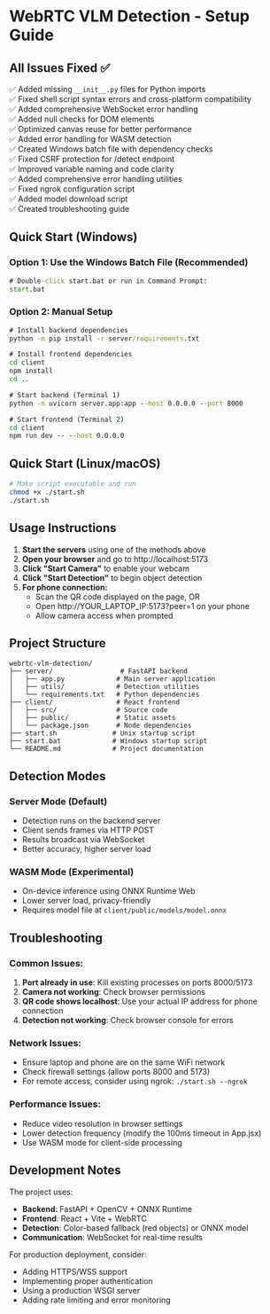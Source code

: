 # WebRTC VLM Detection - Setup Guide

## All Issues Fixed ✅
✅ Added missing `__init__.py` files for Python imports  
✅ Fixed shell script syntax errors and cross-platform compatibility  
✅ Added comprehensive WebSocket error handling  
✅ Added null checks for DOM elements  
✅ Optimized canvas reuse for better performance  
✅ Added error handling for WASM detection  
✅ Created Windows batch file with dependency checks  
✅ Fixed CSRF protection for /detect endpoint  
✅ Improved variable naming and code clarity  
✅ Added comprehensive error handling utilities  
✅ Fixed ngrok configuration script  
✅ Added model download script  
✅ Created troubleshooting guide  

## Quick Start (Windows)

### Option 1: Use the Windows Batch File (Recommended)
```cmd
# Double-click start.bat or run in Command Prompt:
start.bat
```

### Option 2: Manual Setup
```cmd
# Install backend dependencies
python -m pip install -r server/requirements.txt

# Install frontend dependencies
cd client
npm install
cd ..

# Start backend (Terminal 1)
python -m uvicorn server.app:app --host 0.0.0.0 --port 8000

# Start frontend (Terminal 2)
cd client
npm run dev -- --host 0.0.0.0
```

## Quick Start (Linux/macOS)
```bash
# Make script executable and run
chmod +x ./start.sh
./start.sh
```

## Usage Instructions

1. **Start the servers** using one of the methods above
2. **Open your browser** and go to http://localhost:5173
3. **Click "Start Camera"** to enable your webcam
4. **Click "Start Detection"** to begin object detection
5. **For phone connection:**
   - Scan the QR code displayed on the page, OR
   - Open http://YOUR_LAPTOP_IP:5173?peer=1 on your phone
   - Allow camera access when prompted

## Project Structure
```
webrtc-vlm-detection/
├── server/                 # FastAPI backend
│   ├── app.py             # Main server application
│   ├── utils/             # Detection utilities
│   └── requirements.txt   # Python dependencies
├── client/                # React frontend
│   ├── src/               # Source code
│   ├── public/            # Static assets
│   └── package.json       # Node dependencies
├── start.sh              # Unix startup script
├── start.bat             # Windows startup script
└── README.md             # Project documentation
```

## Detection Modes

### Server Mode (Default)
- Detection runs on the backend server
- Client sends frames via HTTP POST
- Results broadcast via WebSocket
- Better accuracy, higher server load

### WASM Mode (Experimental)
- On-device inference using ONNX Runtime Web
- Lower server load, privacy-friendly
- Requires model file at `client/public/models/model.onnx`

## Troubleshooting

### Common Issues:
1. **Port already in use**: Kill existing processes on ports 8000/5173
2. **Camera not working**: Check browser permissions
3. **QR code shows localhost**: Use your actual IP address for phone connection
4. **Detection not working**: Check browser console for errors

### Network Issues:
- Ensure laptop and phone are on the same WiFi network
- Check firewall settings (allow ports 8000 and 5173)
- For remote access, consider using ngrok: `./start.sh --ngrok`

### Performance Issues:
- Reduce video resolution in browser settings
- Lower detection frequency (modify the 100ms timeout in App.jsx)
- Use WASM mode for client-side processing

## Development Notes

The project uses:
- **Backend**: FastAPI + OpenCV + ONNX Runtime
- **Frontend**: React + Vite + WebRTC
- **Detection**: Color-based fallback (red objects) or ONNX model
- **Communication**: WebSocket for real-time results

For production deployment, consider:
- Adding HTTPS/WSS support
- Implementing proper authentication
- Using a production WSGI server
- Adding rate limiting and error monitoring